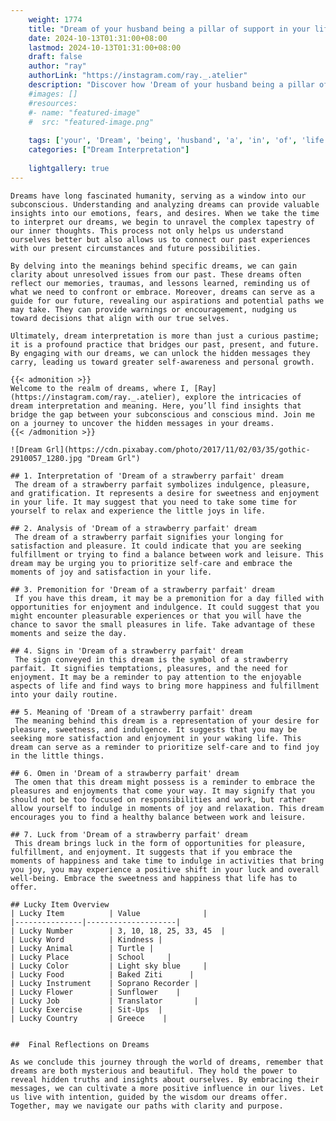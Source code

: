 ```yaml
---
    weight: 1774
    title: "Dream of your husband being a pillar of support in your life."  # Assuming 'title' column exists
    date: 2024-10-13T01:31:00+08:00
    lastmod: 2024-10-13T01:31:00+08:00
    draft: false
    author: "ray"
    authorLink: "https://instagram.com/ray._.atelier"
    description: "Discover how 'Dream of your husband being a pillar of support in your life.' can interpret your future and uncover its significant meanings in your life."
    #images: []
    #resources:
    #- name: "featured-image"
    #  src: "featured-image.png"
    
    tags: ['your', 'Dream', 'being', 'husband', 'a', 'in', 'of', 'life.', 'pillar', 'support']
    categories: ["Dream Interpretation"]
    
    lightgallery: true
---
```

    
    Dreams have long fascinated humanity, serving as a window into our subconscious. Understanding and analyzing dreams can provide valuable insights into our emotions, fears, and desires. When we take the time to interpret our dreams, we begin to unravel the complex tapestry of our inner thoughts. This process not only helps us understand ourselves better but also allows us to connect our past experiences with our present circumstances and future possibilities.
    
    By delving into the meanings behind specific dreams, we can gain clarity about unresolved issues from our past. These dreams often reflect our memories, traumas, and lessons learned, reminding us of what we need to confront or embrace. Moreover, dreams can serve as a guide for our future, revealing our aspirations and potential paths we may take. They can provide warnings or encouragement, nudging us toward decisions that align with our true selves.
    
    Ultimately, dream interpretation is more than just a curious pastime; it is a profound practice that bridges our past, present, and future. By engaging with our dreams, we can unlock the hidden messages they carry, leading us toward greater self-awareness and personal growth.
    
    {{< admonition >}}
    Welcome to the realm of dreams, where I, [Ray](https://instagram.com/ray._.atelier), explore the intricacies of dream interpretation and meaning. Here, you’ll find insights that bridge the gap between your subconscious and conscious mind. Join me on a journey to uncover the hidden messages in your dreams.
    {{< /admonition >}}
    
    ![Dream Grl](https://cdn.pixabay.com/photo/2017/11/02/03/35/gothic-2910057_1280.jpg "Dream Grl")
    
    ## 1. Interpretation of 'Dream of a strawberry parfait' dream
     The dream of a strawberry parfait symbolizes indulgence, pleasure, and gratification. It represents a desire for sweetness and enjoyment in your life. It may suggest that you need to take some time for yourself to relax and experience the little joys in life.
    
    ## 2. Analysis of 'Dream of a strawberry parfait' dream
     The dream of a strawberry parfait signifies your longing for satisfaction and pleasure. It could indicate that you are seeking fulfillment or trying to find a balance between work and leisure. This dream may be urging you to prioritize self-care and embrace the moments of joy and satisfaction in your life.
    
    ## 3. Premonition for 'Dream of a strawberry parfait' dream
     If you have this dream, it may be a premonition for a day filled with opportunities for enjoyment and indulgence. It could suggest that you might encounter pleasurable experiences or that you will have the chance to savor the small pleasures in life. Take advantage of these moments and seize the day.
    
    ## 4. Signs in 'Dream of a strawberry parfait' dream
     The sign conveyed in this dream is the symbol of a strawberry parfait. It signifies temptations, pleasures, and the need for enjoyment. It may be a reminder to pay attention to the enjoyable aspects of life and find ways to bring more happiness and fulfillment into your daily routine.
    
    ## 5. Meaning of 'Dream of a strawberry parfait' dream
     The meaning behind this dream is a representation of your desire for pleasure, sweetness, and indulgence. It suggests that you may be seeking more satisfaction and enjoyment in your waking life. This dream can serve as a reminder to prioritize self-care and to find joy in the little things.
    
    ## 6. Omen in 'Dream of a strawberry parfait' dream
     The omen that this dream might possess is a reminder to embrace the pleasures and enjoyments that come your way. It may signify that you should not be too focused on responsibilities and work, but rather allow yourself to indulge in moments of joy and relaxation. This dream encourages you to find a healthy balance between work and leisure.
    
    ## 7. Luck from 'Dream of a strawberry parfait' dream
     This dream brings luck in the form of opportunities for pleasure, fulfillment, and enjoyment. It suggests that if you embrace the moments of happiness and take time to indulge in activities that bring you joy, you may experience a positive shift in your luck and overall well-being. Embrace the sweetness and happiness that life has to offer.
    
    ## Lucky Item Overview
    | Lucky Item          | Value              |
    |---------------|--------------------|
    | Lucky Number        | 3, 10, 18, 25, 33, 45  |
    | Lucky Word          | Kindness |
    | Lucky Animal        | Turtle |
    | Lucky Place         | School     |
    | Lucky Color         | Light sky blue     |
    | Lucky Food          | Baked Ziti      |
    | Lucky Instrument    | Soprano Recorder |
    | Lucky Flower        | Sunflower    |
    | Lucky Job           | Translator       |
    | Lucky Exercise      | Sit-Ups  |
    | Lucky Country       | Greece    |
    
    
    ##  Final Reflections on Dreams
    
    As we conclude this journey through the world of dreams, remember that dreams are both mysterious and beautiful. They hold the power to reveal hidden truths and insights about ourselves. By embracing their messages, we can cultivate a more positive influence in our lives. Let us live with intention, guided by the wisdom our dreams offer. Together, may we navigate our paths with clarity and purpose.
    